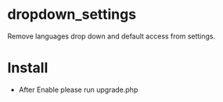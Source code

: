 dropdown_settings
=================

Remove languages drop down and default access from settings.

Install
========

- After Enable please run upgrade.php
